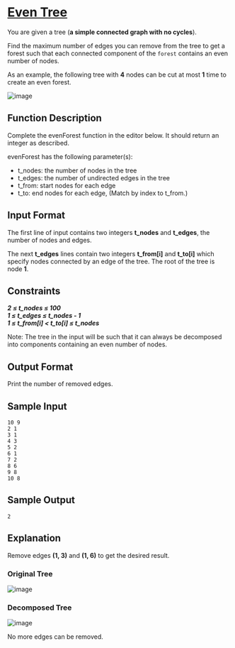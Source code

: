 # [Even Tree](https://www.hackerrank.com/challenges/even-tree/problem)

You are given a tree (**a simple connected graph with no cycles**). 

Find the maximum number of edges you can remove from the tree to get a forest such that each connected component of the `forest` contains an even number of nodes.

As an example, the following tree with **4** nodes can be cut at most **1** time to create an even forest.

![image](https://s3.amazonaws.com/hr-assets/0/1533926256-3a1cc069a7-evenforestexb.png)

## Function Description

Complete the evenForest function in the editor below. It should return an integer as described.

evenForest has the following parameter(s):

- t_nodes: the number of nodes in the tree
- t_edges: the number of undirected edges in the tree
- t_from: start nodes for each edge
- t_to: end nodes for each edge, (Match by index to t_from.)

## Input Format

The first line of input contains two integers **t_nodes** and **t_edges**, the number of nodes and edges.

The next **t_edges** lines contain two integers **t_from[i]** and **t_to[i]** which specify nodes connected by an edge of the tree. The root of the tree is node **1**.

## Constraints

***2 ≤ t_nodes ≤ 100***\
***1 ≤ t_edges ≤ t_nodes - 1***\
***1 ≤ t_from[i] < t_to[i] ≤ t_nodes***

Note: The tree in the input will be such that it can always be decomposed into components containing an even number of nodes.

## Output Format

Print the number of removed edges.

## Sample Input

`10 9`\
`2 1`\
`3 1`\
`4 3`\
`5 2`\
`6 1`\
`7 2`\
`8 6`\
`9 8`\
`10 8`

## Sample Output

`2`

## Explanation

Remove edges **(1, 3)** and **(1, 6)** to get the desired result.

### Original Tree

![image](https://s3.amazonaws.com/hr-assets/0/1533926454-4f26b2ed7b-eventreesample0a.png)

### Decomposed Tree

![image](https://s3.amazonaws.com/hr-assets/0/1533926508-40964ccbc2-evenforestsample0b.png)

No more edges can be removed.




